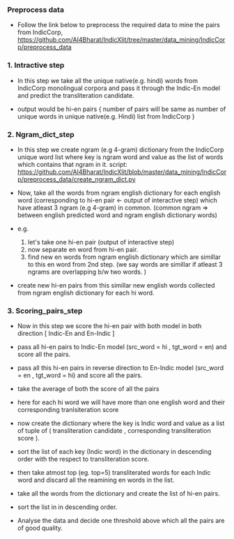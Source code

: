 ### Preprocess data
- Follow the link below to preprocess the required data to mine the pairs from IndicCorp, 
https://github.com/AI4Bharat/IndicXlit/tree/master/data_mining/IndicCorp/preprocess_data

### 1. Intractive step

- In this step we take all the unique native(e.g. hindi) words from IndicCorp monolingual corpora and pass it through the Indic-En model and predict the transliteration candidate.

- output would be hi-en pairs { number of pairs will be same as number of unique words in unique native(e.g. Hindi) list from IndicCorp }


### 2. Ngram_dict_step

- In this step we create ngram (e.g 4-gram) dictionary from the IndicCorp unique word list where key is ngram word and value as the list of words which contains that ngram in it. script: https://github.com/AI4Bharat/IndicXlit/blob/master/data_mining/IndicCorp/preprocess_data/create_ngram_dict.py

- Now, take all the words from ngram english dictionary for each english word (corresponding to hi-en pair <- output of interactive step) which have atleast 3 ngram (e.g 4-gram) in common. (common ngram => between english predicted word and ngram english dictionary words) 

- e.g.	
	1. let's take one hi-en pair (output of interactive step)
	2. now separate en word from hi-en pair.
	3. find new en words from ngram english dictionary which are simillar to this en word from 2nd step. (we say words are simillar if atleast 3 ngrams are overlapping b/w two words. )

- create new hi-en pairs from this simillar new english words collected from ngram english dictionary for each hi word.

### 3. Scoring_pairs_step

- Now in this step we score the hi-en pair with both model in both direction [ Indic-En and En-Indic ]  

- pass all hi-en pairs to Indic-En model (src_word = hi , tgt_word = en) and score all the pairs.

- pass all this hi-en pairs in reverse direction to En-Indic model (src_word = en , tgt_word = hi) and score all the pairs.

- take the average of both the score of all the pairs 

- here for each hi word we will have more than one english word and their corresponding tranlsiteration score

- now create the dictionary where the key is Indic word and value as a list of tuple of ( transliteration candidate , corresponding transliteration score ).

- sort the list of each key (Indic word) in the dictionary in descending order with the respect to transliteration score.

- then take atmost top (eg. top=5) transliterated words for each Indic word and discard all the reamining en words in the list.

- take all the words from the dictionary and create the list of hi-en pairs.

- sort the list in in descending order.

- Analyse the data and decide one threshold above which all the pairs are of good quality.
